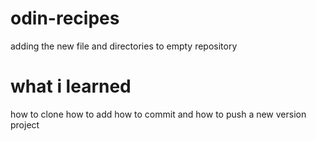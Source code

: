 # odin-recipes
adding the new file and directories to empty repository
# what i learned
how to clone
how to add 
how to commit 
and how  to push a new version project
